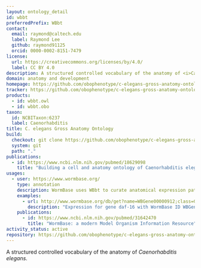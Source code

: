 ```yaml
---
layout: ontology_detail
id: wbbt
preferredPrefix: WBbt
contact:
  email: raymond@caltech.edu
  label: Raymond Lee
  github: raymond91125
  orcid: 0000-0002-8151-7479
license:
  url: https://creativecommons.org/licenses/by/4.0/
  label: CC BY 4.0
description: A structured controlled vocabulary of the anatomy of <i>Caenorhabditis elegans</i>.
domain: anatomy and development
homepage: https://github.com/obophenotype/c-elegans-gross-anatomy-ontology
tracker: https://github.com/obophenotype/c-elegans-gross-anatomy-ontology/issues
products:
  - id: wbbt.owl
  - id: wbbt.obo
taxon:
  id: NCBITaxon:6237
  label: Caenorhabditis
title: C. elegans Gross Anatomy Ontology
build:
  checkout: git clone https://github.com/obophenotype/c-elegans-gross-anatomy-ontology.git
  system: git
  path: "."
publications:
  - id: https://www.ncbi.nlm.nih.gov/pubmed/18629098
    title: "Building a cell and anatomy ontology of Caenorhabditis elegans"
usages:
  - user: https://www.wormbase.org/
    type: annotation
    description: WormBase uses WBbt to curate anatomical expression patterns and anatomy function annotations, and to allow search and indexing on the WormBase site
    examples:
      - url: http://www.wormbase.org/db/get?name=WBGene00000912;class=Gene;widget=expression
        description: "Expression for gene daf-16 with WormBase ID WBGene00000912"
    publications:
      - id: https://www.ncbi.nlm.nih.gov/pubmed/31642470
        title: "WormBase: a modern Model Organism Information Resource"
activity_status: active
repository: https://github.com/obophenotype/c-elegans-gross-anatomy-ontology
---
```


A structured controlled vocabulary of the anatomy of <i>Caenorhabditis elegans</i>.
